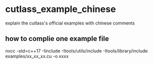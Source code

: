 # cutlass_example_chinese
explain the cutlass's official examples with chinese comments

## how to complie one example file  
nvcc -std=c++17 -Iinclude -Itools/utils/include -Itools/library/include examples/xx_xx_xx.cu -o xxxx
